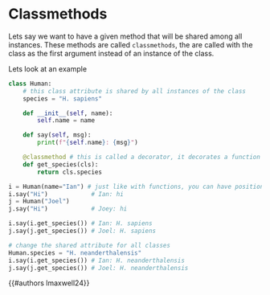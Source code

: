 # Classmethods

Lets say we want to have a given method that will be shared among all instances. These methods are called `classmethods`, the are called with the class as the first argument instead of an instance of the class. 

Lets look at an example 

```py
class Human:
	# this class attribute is shared by all instances of the class
	species = "H. sapiens" 

	def __init__(self, name):
		self.name = name

	def say(self, msg):
		print(f"{self.name}: {msg}")

	@classmethod # this is called a decorator, it decorates a function or method
	def get_species(cls):
		return cls.species

i = Human(name="Ian") # just like with functions, you can have positional arguments for the __init__
i.say("Hi")            # Ian: hi
j = Human("Joel")
j.say("Hi")            # Joey: hi

i.say(i.get_species()) # Ian: H. sapiens
j.say(j.get_species()) # Joel: H. sapiens

# change the shared attribute for all classes
Human.species = "H. neanderthalensis"
i.say(i.get_species()) # Ian: H. neanderthalensis
j.say(j.get_species()) # Joel: H. neanderthalensis
```

{{#authors lmaxwell24}}